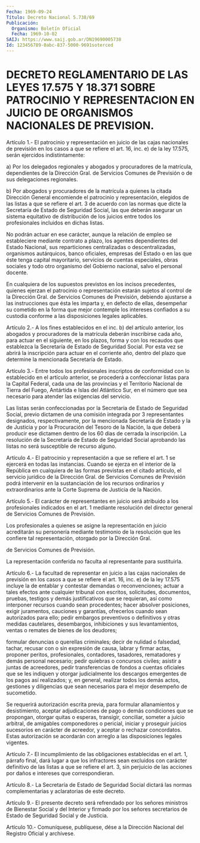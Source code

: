 ```yaml
---
Fecha: 1969-09-24
Título: Decreto Nacional 5.738/69
Publicación:
  Organismo: Boletín Oficial
  Fecha: 1969-10-02
SAIJ: https://www.saij.gob.ar/DN19690005738
Id: 123456789-0abc-837-5000-9691soterced
---
```

# DECRETO REGLAMENTARIO DE LAS LEYES 17.575 Y 18.371 SOBRE PATROCINIO Y REPRESENTACION EN JUICIO DE ORGANISMOS NACIONALES DE PREVISION.

<a id="1"></a>
Artículo  1.-  El patrocinio y representación en juicio de las cajas nacionales de previsión  en  los  casos  a  que se refiere el art. 16, inc. e) de la ley 17.575, serán ejercidos indistintamente:

a)  Por  los delegados regionales y abogados y procuradores  de  la matrícula,  dependientes de la Dirección Gral. de Servicios Comunes de Previsión o de sus delegaciones regionales.

b) Por abogados  y procuradores de la matrícula a quienes la citada Dirección  General   encomiende  el  patrocinio  y  representación, elegidos de las listas  a  que  se refiere el art. 3 de acuerdo con las normas que dicte la Secretaría  de  Estado de Seguridad Social, las que deberán asegurar un sistema equitativo  de  distribución de los  juicios  entre  todos  los  profesionales incluidos en  dichas listas.

No podrán actuar en ese carácter,  aunque  la relación de empleo se estableciere  mediante contrato a plazo, los  agentes  dependientes del Estado Nacional, sus reparticiones centralizadas o descentralizadas,    organismos    autárquicos,   banco  oficiales, empresas  del  Estado o en las que éste tenga capital  mayoritario, servicios  de  cuentas  especiales,  obras  sociales  y  todo  otro organismo del Gobierno  nacional,  salvo  el personal docente.

En cualquiera de los supuestos previstos en los incisos precedentes,  quienes  ejerzan  el  patrocinio    o  representación estarán  sujetos  al  control  de  la Dirección Gral. de  Servicios Comunes de Previsión, debiendo ajustarse  a  las  instrucciones que ésta les imparta y, en defecto de ellas, desempeñar  su cometido en la forma que mejor contemple los intereses confiados a  su custodia conforme a las disposiciones legales aplicables.

<a id="2"></a>
Artículo  2.-  A  los  fines  establecidos  en  el inc. b) del artículo  anterior,  los  abogados  y  procuradores de la matrícula deberán inscribirse cada año, para actuar  en  el siguiente, en los plazos, forma y con los recaudos que establezca  la  Secretaría  de Estado  de  Seguridad Social. Por esta vez se abrirá la inscripción para actuar en  el corriente año, dentro del plazo que determine la mencionada Secretaría de Estado.

<a id="3"></a>
Artículo  3.-  Entre  todos  los  profesionales  inscriptos de conformidad  con  lo  establecido  en  el  artículo  anterior,   se procederá  a  confeccionar listas para la Capital Federal, cada una de las provincias  y  el  Territorio  Nacional de Tierra del Fuego, Antártida  e  Islas  del  Atlántico  Sur,  en  el  número  que  sea necesario    para  atender  las  exigencias  del  servicio.

Las listas serán  confeccionadas  por  la  Secretaría  de Estado de Seguridad Social, previo dictamen de una comisión integrada  por  3 representantes   designados,  respectivamente,  por  la  mencionada Secretaría de Estado  y  la  de  Justicia  y por la Procuración del Tesoro de la Nación, la que deberá producir  ese dictamen dentro de los  60  dias  de  cerrada  la  inscripción.  La resolución  de  la Secretaría de Estado de Seguridad Social aprobando  las  listas  no será susceptible de recurso alguno.

<a id="4"></a>
Artículo 4.- El patrocinio y representación a que se refiere el art.  1 se ejercerá en todas las instancias. Cuando se ejerza en el interior  de  la República en cualquiera de las formas previstas en el citado artículo,  el  servicio jurídico de la Dirección Gral. de Servicios Comunes de Previsión podrá intervenir en la sustanciación de los recursos  ordinarios y extraordinarios ante la Corte Suprema de Justicia de la Nación.

<a id="5"></a>
Artículo  5.-  El  carácter  de  representantes en juicio será atribuido  a los profesionales indicados  en  el  art.  1  mediante resolución del  director general de Servicios Comunes de Previsión.

Los profesionales  a  quienes se asigne la representación en juicio acreditarán su personería  mediante testimonio de la resolución que les confiere tal representación,  otorgado  por  la Dirección Gral.

de Servicios Comunes de Previsión.

La  representación  conferida  no  faculta  al  representante  para sustituirla.

<a id="6"></a>
Artículo  6.- La facultad de representar en juicio a las cajas nacionales de previsión  en  los casos a que se refiere el art. 16, inc.  e)  de  la ley 17.575 incluye  la  de  entablar  y  contestar demandas o reconvenciones;  actuar  a  tales efectos ante cualquier tribunal con escritos, solicitudes, documentos,  pruebas,  testigos y  demás  justificativos  que  se  requieran,  así  como interponer recursos   cuando  sean  procedentes;  hacer  absolver  posiciones, exigir juramentos,  cauciones  y  garantías, ofrecerlos cuando sean autorizados para ello; pedir embargos  preventivos  o definitivos y otras    medidas  cautelares,  desembargos,  inhibiciones  y    sus levantamientos,  ventas  o  remates  de  bienes  de  los  deudores;

formular  denuncias  o  querellas  criminales;  decir de nulidad  o falsedad, tachar, recusar con o sin expresión de  causa,  labrar  y firmar    actas,    proponer  peritos,  profesionales,  contadores, tasadores, rematadores  y  demás personal necesario; pedir quiebras o  concursos  civiles;  asistir   a  juntas  de  acreedores,  pedir transferencias de fondos a cuentas  oficiales que se les indiquen y otorgar judicialmente los descargos emergentes  de  los  pagos  así realizados;   y,  en  general,  realizar  todos  los  demás  actos, gestiones  y  diligencias    que  sean  necesarios  para  el  mejor desempeño de sucometido.

Se requerirá autorización escrita previa, para formular allanamientos y desistimiento,  aceptar  adjudicaciones  de  pago o demás  condiciones  que  se  propongan,  otorgar  quitas o esperas, transigir,  conciliar,  someter  a  juicio  arbitral, de  amigables componedores o pericial, iniciar y proseguir  juicios sucesorios en carácter  de  acreedor,  y  aceptar  o rechazar concordatos.  Estas autorización se acordarán con arreglo  a  las disposiciones legales vigentes.

<a id="7"></a>
Artículo 7.- El incumplimiento de las obligaciones establecidas en el  art. 1, párrafo final, dará lugar a que los infractores sean excluidos  con  carácter  definitivo de las listas a que se refiere el art. 3, sin perjuicio de  las acciones por daños e intereses que correspondieran.

<a id="8"></a>
Artículo  8.-  La  Secretaría  de  Estado  de Seguridad Social dictará las normas complementarias y aclaratorias  de este decreto.

<a id="9"></a>
Artículo  9.-  El  presente  decreto  será  refrendado por los señores ministros de Bienestar Social y del Interior  y firmado por los  señores  secretarios  de  Estado  de  Seguridad  Social  y  de Justicia.

<a id="10"></a>
Artículo  10.-  Comuníquese,  publíquese,  dése a la Dirección Nacional del Registro Oficial y archívese.